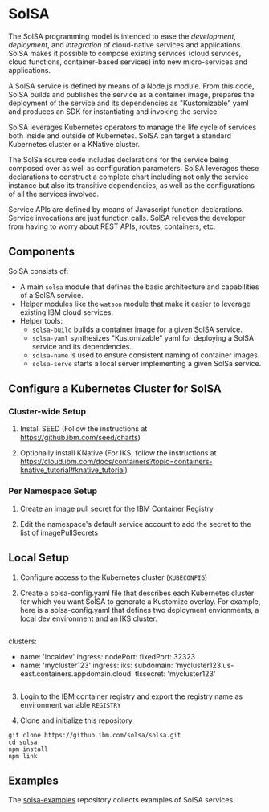 # SolSA

The SolSA programming model is intended to ease the _development_, _deployment_,
and _integration_ of cloud-native services and applications. SolSA makes it
possible to compose existing services (cloud services, cloud functions,
container-based services) into new micro-services and applications.

A SolSA service is defined by means of a Node.js module. From this code, SolSA
builds and publishes the service as a container image, prepares the deployment
of the service and its dependencies as "Kustomizable" yaml and produces an SDK for
instantiating and invoking the service.

SolSA leverages Kubernetes operators to manage the life cycle of services both
inside and outside of Kubernetes. SolSA can target a standard Kubernetes cluster
or a KNative cluster.

The SolSa source code includes declarations for the service being composed over
as well as configuration parameters. SolSA leverages these declarations to
construct a complete chart including not only the service instance but also its
transitive dependencies, as well as the configurations of all the services
involved.

Service APIs are defined by means of Javascript function declarations. Service
invocations are just function calls. SolSA relieves the developer from having to
worry about REST APIs, routes, containers, etc.

## Components

SolSA consists of:
- A main `solsa` module that defines the basic architecture and capabilities of
  a SolSA service.
- Helper modules like the `watson` module that make it easier to leverage
  existing IBM cloud services.
- Helper tools:
  - `solsa-build` builds a container image for a given SolSA service.
  - `solsa-yaml` synthesizes "Kustomizable" yaml for deploying a SolSA
     service and its dependencies.
  - `solsa-name` is used to ensure consistent naming of container images.
  - `solsa-serve` starts a local server implementing a given SolSa service.

## Configure a Kubernetes Cluster for SolSA

### Cluster-wide Setup

1. Install SEED (Follow the instructions at https://github.ibm.com/seed/charts)

2. Optionally install KNative (For IKS, follow the instructions at
   https://cloud.ibm.com/docs/containers?topic=containers-knative_tutorial#knative_tutorial)

### Per Namespace Setup

1. Create an image pull secret for the IBM Container Registry

2. Edit the namespace's default service account to add the secret to the list of
   imagePullSecrets

## Local Setup

1. Configure access to the Kubernetes cluster (`KUBECONFIG`)

2. Create a solsa-config.yaml file that describes each Kubernetes cluster
   for which you want SolSA to generate a Kustomize overlay.  For example, here
   is a solsa-config.yaml that defines two deployment envionments, a
   local dev environment and an IKS cluster.
   ```yaml
clusters:
- name: 'localdev'
  ingress:
    nodePort:
      fixedPort: 32323
- name: 'mycluster123'
  ingress:
    iks:
      subdomain: 'mycluster123.us-east.containers.appdomain.cloud'
      tlssecret: 'mycluster123'
   ```

3. Login to the IBM container registry and export the registry name as
   environment variable `REGISTRY`

4. Clone and initialize this repository
```
git clone https://github.ibm.com/solsa/solsa.git
cd solsa
npm install
npm link
```

## Examples

The [solsa-examples](https://github.ibm.com/solsa/solsa-examples) repository
collects examples of SolSA services.
